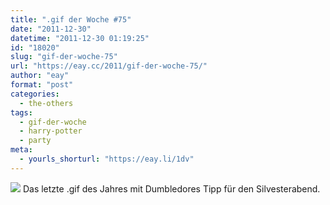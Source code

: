 ```yaml
---
title: ".gif der Woche #75"
date: "2011-12-30"
datetime: "2011-12-30 01:19:25"
id: "18020"
slug: "gif-der-woche-75"
url: "https://eay.cc/2011/gif-der-woche-75/"
author: "eay"
format: "post"
categories:
  - the-others
tags:
  - gif-der-woche
  - harry-potter
  - party
meta:
  - yourls_shorturl: "https://eay.li/1dv"
---
```


![](https://eay.cc/uploads/2011/partyhard.gif) Das letzte .gif des Jahres mit Dumbledores Tipp für den Silvesterabend.
